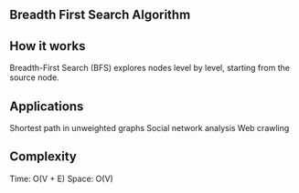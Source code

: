 ## Breadth First Search Algorithm
## How it works
Breadth-First Search (BFS) explores nodes level by level, starting from the source node.

## Applications
Shortest path in unweighted graphs
Social network analysis
Web crawling
## Complexity
Time: O(V + E)
Space: O(V)
